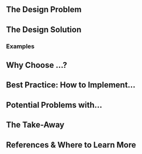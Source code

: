## The Design Problem 

## The Design Solution 

### Examples 

## Why Choose …? 

## Best Practice: How to Implement…

## Potential Problems with…

## The Take-Away

## References & Where to Learn More 

